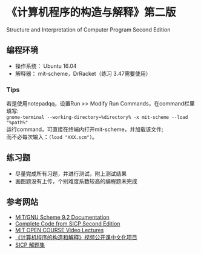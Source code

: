 # 《计算机程序的构造与解释》第二版
 Structure and Interpretation of Computer Program Second Edition

## 编程环境
* 操作系统： Ubuntu 16.04  
* 解释器：  mit-scheme，DrRacket（练习 3.47需要使用）  

### Tips
若是使用notepadqq，设置Run >> Modify Run Commands，在command栏里填写:  
```gnome-terminal --working-directory=%directory% -x mit-scheme --load "%path%"```  
运行command，可直接在终端内打开mit-scheme，并加载该文件;  
而不必每次输入：```(load "XXX.scm")```。

## 练习题
* 尽量完成所有习题，并进行测试，附上测试结果  
* 画图题没有上传，个别难度系数较高的编程题未完成  

## 参考网站
* [MIT/GNU Scheme 9.2 Documentation](https://www.gnu.org/software/mit-scheme/documentation/mit-scheme-ref/)   
* [Complete Code from SICP Second Edition](http://mitpress.mit.edu/sites/default/files/sicp/code/index.html)  
* [MIT OPEN COURSE Video Lectures](https://ocw.mit.edu/courses/electrical-engineering-and-computer-science/6-001-structure-and-interpretation-of-computer-programs-spring-2005/video-lectures/)  
* [《计算机程序的构造和解释》视频公开课中文化项目](https://github.com/DeathKing/Learning-SICP)  
* [SICP 解题集](http://sicp.readthedocs.io/en/latest/index.html)  
